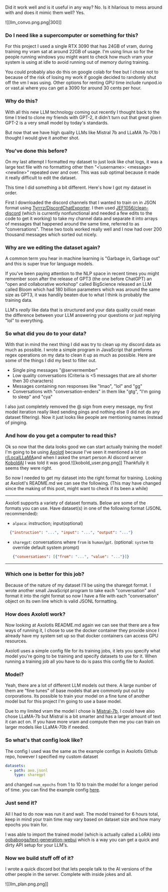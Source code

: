 Did it work well and is it useful in any way? No.
Is it hilarious to mess around with and does it mimic them well? Yes.

![[llm_convo.png.png|300]]

### Do I need like a supercomputer or something for this?
For this project I used a single RTX 3090 that has 24GB of vram, during training my vram sat at around 22GB of usage. I'm using linux so for the people running windows you might want to check how much vram your system is using at idle to avoid running out of memory during training.

You could probably also do this on google colab for free but I chose not to because of the risk of losing my work if google decided to randomly shut off the vm I was using. Other options for renting GPU time include runpod.io or vast.ai where you can get a 3090 for around 30 cents per hour.

### Why do this?
With all this new LLM technology coming out recently I thought back to the time I tried to clone my friends with GPT-2, it didn't turn out that great given GPT-2 is a very small model by today's standards.

But now that we have high quality LLMs like Mistral 7b and LLaMA 7b-70b I thought I would give it another shot.

### You've done this before?
On my last attempt I formatted my dataset to just look like chat logs, it was a large text file with no formatting other then "<\username>: \<message>\<newline>" repeated over and over. This was sub optimal because it made it really difficult to edit the dataset.

This time I did something a bit different. Here's how I got my dataset in order.

First I downloaded the discord channels that I wanted to train on in JSON format using [Tyrrrz/DiscordChatExporter](https://github.com/Tyrrrz/DiscordChatExporter). I then used [JEF1056/clean-discord](https://github.com/JEF1056/clean-discord) (which is currently nonfunctional and needed a few edits to the code to get it working) to take my channel data and separate it into arrays of messages that happened around the same time, referred to as "conversations". These two tools worked really well and I now had over 200 thousand messages which sorted out nicely.

### Why are we editing the dataset again?
A common term you hear in machine learning is "Garbage in, Garbage out" and this is super true for language models.

If you've been paying attention to the NLP space in recent times you might remember soon after the release of GPT3 (the one before ChatGPT) an "open and collaborative workshop" called BigScience released an LLM called Bloom which had 180 billion parameters which was around the same size as GPT3, it was handily beaten due to what I think is probably the training data.

LLM's *really* like data that is structured and your data quality could mean the difference between your LLM answering your questions or just replying "lol" to everything.

### So what did you do to your data?
With that in mind the next thing I did was try to clean up my discord data as much as possible. I wrote a simple program in JavaScript that preforms regex operations on my data to clean it up as much as possible. Here are some of the things I did my best to filter out.

- Single ping messages "@servermember"
- Low quality conversations (Criteria is <5 messages that are all shorter then 30 characters)
- Messages containing non responses like "lmao", "lol" and "gg"
- Conversations with "conversation-enders" in them like "gtg", "I'm going to sleep" and "cya"

I also just completely removed the @ sign from every message, my first model iteration really liked sending pings and nothing else (I did not do any dataset filtering). Now it just looks like people are mentioning names instead of pinging.

### And how do you get a computer to read this?
Ok so now that the data looks good we can start actually training the model!
I'm going to be using [Axolotl](https://github.com/OpenAccess-AI-Collective/axolotl) because I've seen it mentioned a lot on  [r/LocalLLaMA](https://old.reddit.com/r/LocalLLaMA/)and when I asked the smart person AI discord server [KoboldAI](https://discord.gg/8t44QqPdNy) I was told it was good.![[kobold_user.png.png]]
Thankfully it seems they were right.

So now I needed to get my dataset into the right format for training. Looking at Axolotl's README.md we can see the following.
(This may have changed since the making of this post, might want to check if its been a while)

---

Axolotl supports a variety of dataset formats. Below are some of the formats you can use.
Have dataset(s) in one of the following format (JSONL recommended):

- `alpaca`: instruction; input(optional)
```json
  {"instruction": "...", "input": "...", "output": "..."}
```
- `sharegpt`: conversations where `from` is `human`/`gpt`. (optional: `system` to override default system prompt)
  ```json
  {"conversations": [{"from": "...", "value": "..."}]}
  ```

---

### Which one is better for this job?
Because of the nature of my dataset I'll be using the sharegpt format. I wrote another small JavaScript program to take each "conversation" and format it into the right format so now I have a file with each "conversation" object on its own line which is valid JSONL formatting.

### How does Axolotl work?
Now looking at Axolotls README.md again we can see that there are a few ways of running it, I chose to use the docker container they provide since I already have my system set up so that docker containers can access GPU resources. 

Axolotl uses a simple config file for its training jobs, it lets you specify what model you're going to be training and specify datasets to use for it. When running a training job all you have to do is pass this config file to Axolotl.

### Model?
Yeah, there are a lot of different LLM models out there. A large number of them are "fine tunes" of base models that are commonly put out by corporations. Its possible to train your model on a fine tune of another model but for this project I'm going to use a base model.

Due to my limited vram the model I chose is [Mistral-7b](https://huggingface.co/mistralai/Mistral-7B-v0.1), I could have also chose LLaMA-7b but Mistral is a bit smarter and has a larger amount of text it can act on. If you have more vram and compute then me you can train on larger models like LLaMA-70b if needed.

### So what's that config look like?
The config I used was the same as the example configs in Axolotls Github repo, however I specified my custom dataset
```yml
datasets:
  - path: axo.jsonl
    type: sharegpt
```
and changed ```num_epochs``` from 1 to 10 to train the model for a longer period of time. you can find the example config [here](https://github.com/OpenAccess-AI-Collective/axolotl/blob/main/examples/mistral/qlora.yml).

### Just send it?
All I had to do now was run it and wait. The model trained for 6 hours total, keep in mind your train time may vary based on dataset size and how many epochs you train for.

I was able to import the trained model (which is actually called a LoRA) into [oobabooga/text-generation-webui](https://github.com/oobabooga/text-generation-webui) which is a way you can get a quick and dirty API setup for your LLM's.

### Now we build stuff off of it?
I wrote a quick discord bot that lets people talk to the AI versions of the other people in the server. Complete with inside jokes and all.

![[llm_plan.png.png]]